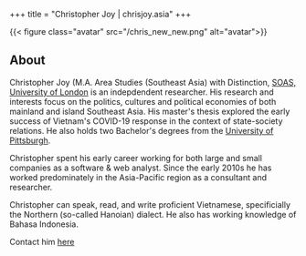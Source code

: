 +++
title = "Christopher Joy | chrisjoy.asia"
+++

{{< figure class="avatar" src="/chris_new_new.png" alt="avatar">}}

## About

 Christopher Joy (M.A. Area Studies (Southeast Asia) with Distinction, [SOAS, University of London](https://www.soas.ac.uk/) is an indepdendent researcher. His research and interests focus on the politics, cultures and political economies of both mainland and island Southeast Asia. His master's thesis explored the early success of Vietnam's COVID-19 response in the context of state-society relations. He also holds two Bachelor's degrees from the [University of Pittsburgh](https://www.pitt.edu/).

Christopher spent his early career working for both large and small companies as a software & web analyst. Since the early 2010s he has worked predominately in the Asia-Pacific region as a consultant and researcher.

Christopher can speak, read, and write proficient Vietnamese, specificially the Northern (so-called Hanoian) dialect. He also has working knowledge of Bahasa Indonesia.

Contact him [here](/contact)

<!-- ## Publications

In chronological order:

1. F.Bar, J.Doe: Effects of having a placeholder of a name
2. S.Holmes, J.Watson: Consequences of living with a sociopath in London 

## Typography

This is a [link](http://google.com). Something *italics* and something **bold**.

Here is a table:

Year | Award | Category
-----|-------|--------
2014 | Emmy  | Won Outstanding Lead Actor in a miniseries or a movie
2015 | BAFTA | Nominated for Best Leading Actor for Sherlock
2014 | Satellite | Won Best Actor miniseries or television film

Here is a horizontal rule:

---

Here is a blockquote:
> To a great mind, nothing is little

Here is a `code` block:

```python
def is_elementary():
  return True
```

## References

* Foo Bar: Head of Department, Placeholder Names, Lorem
* John Doe: Associate Professor, Department of Computer Science, Ipsum

[^1]: This is the first footnote.
[^2]: This is the second footnote. -->
